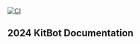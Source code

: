 [![CI](https://github.com/Pearadox/2024KitBot/actions/workflows/main.yml/badge.svg)](https://github.com/Pearadox/2024KitBot/actions/workflows/main.yml)
## 2024 KitBot Documentation


